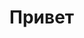 # Привет
<img scr="https://raw.githubusercontent.com/somEntE1/somEntE1/main/assets/logo.png" width="300">
